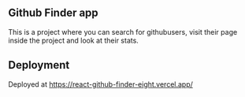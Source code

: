 ## Github Finder app

This is a project where you can search for githubusers, visit their page inside the project and look at their stats.

## Deployment

Deployed at https://react-github-finder-eight.vercel.app/
